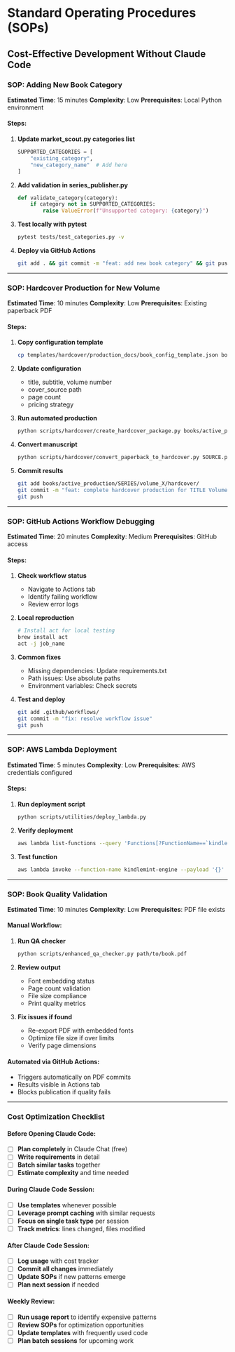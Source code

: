 # Standard Operating Procedures (SOPs)
## Cost-Effective Development Without Claude Code

### SOP: Adding New Book Category
**Estimated Time**: 15 minutes
**Complexity**: Low
**Prerequisites**: Local Python environment

#### Steps:
1. **Update market_scout.py categories list**
   ```python
   SUPPORTED_CATEGORIES = [
       "existing_category",
       "new_category_name"  # Add here
   ]
   ```

2. **Add validation in series_publisher.py**
   ```python
   def validate_category(category):
       if category not in SUPPORTED_CATEGORIES:
           raise ValueError(f"Unsupported category: {category}")
   ```

3. **Test locally with pytest**
   ```bash
   pytest tests/test_categories.py -v
   ```

4. **Deploy via GitHub Actions**
   ```bash
   git add . && git commit -m "feat: add new book category" && git push
   ```

---

### SOP: Hardcover Production for New Volume
**Estimated Time**: 10 minutes
**Complexity**: Low
**Prerequisites**: Existing paperback PDF

#### Steps:
1. **Copy configuration template**
   ```bash
   cp templates/hardcover/production_docs/book_config_template.json books/active_production/SERIES/volume_X/hardcover_config.json
   ```

2. **Update configuration**
   - title, subtitle, volume number
   - cover_source path
   - page count
   - pricing strategy

3. **Run automated production**
   ```bash
   python scripts/hardcover/create_hardcover_package.py books/active_production/SERIES/volume_X/hardcover_config.json
   ```

4. **Convert manuscript**
   ```bash
   python scripts/hardcover/convert_paperback_to_hardcover.py SOURCE.pdf TARGET.pdf
   ```

5. **Commit results**
   ```bash
   git add books/active_production/SERIES/volume_X/hardcover/
   git commit -m "feat: complete hardcover production for TITLE Volume X"
   git push
   ```

---

### SOP: GitHub Actions Workflow Debugging
**Estimated Time**: 20 minutes
**Complexity**: Medium
**Prerequisites**: GitHub access

#### Steps:
1. **Check workflow status**
   - Navigate to Actions tab
   - Identify failing workflow
   - Review error logs

2. **Local reproduction**
   ```bash
   # Install act for local testing
   brew install act
   act -j job_name
   ```

3. **Common fixes**
   - Missing dependencies: Update requirements.txt
   - Path issues: Use absolute paths
   - Environment variables: Check secrets

4. **Test and deploy**
   ```bash
   git add .github/workflows/
   git commit -m "fix: resolve workflow issue"
   git push
   ```

---

### SOP: AWS Lambda Deployment
**Estimated Time**: 5 minutes
**Complexity**: Low
**Prerequisites**: AWS credentials configured

#### Steps:
1. **Run deployment script**
   ```bash
   python scripts/utilities/deploy_lambda.py
   ```

2. **Verify deployment**
   ```bash
   aws lambda list-functions --query 'Functions[?FunctionName==`kindlemint-engine`]'
   ```

3. **Test function**
   ```bash
   aws lambda invoke --function-name kindlemint-engine --payload '{}' response.json
   ```

---

### SOP: Book Quality Validation
**Estimated Time**: 10 minutes
**Complexity**: Low
**Prerequisites**: PDF file exists

#### Manual Workflow:
1. **Run QA checker**
   ```bash
   python scripts/enhanced_qa_checker.py path/to/book.pdf
   ```

2. **Review output**
   - Font embedding status
   - Page count validation
   - File size compliance
   - Print quality metrics

3. **Fix issues if found**
   - Re-export PDF with embedded fonts
   - Optimize file size if over limits
   - Verify page dimensions

#### Automated via GitHub Actions:
- Triggers automatically on PDF commits
- Results visible in Actions tab
- Blocks publication if quality fails

---

### Cost Optimization Checklist

#### Before Opening Claude Code:
- [ ] **Plan completely** in Claude Chat (free)
- [ ] **Write requirements** in detail
- [ ] **Batch similar tasks** together
- [ ] **Estimate complexity** and time needed

#### During Claude Code Session:
- [ ] **Use templates** whenever possible
- [ ] **Leverage prompt caching** with similar requests
- [ ] **Focus on single task type** per session
- [ ] **Track metrics**: lines changed, files modified

#### After Claude Code Session:
- [ ] **Log usage** with cost tracker
- [ ] **Commit all changes** immediately
- [ ] **Update SOPs** if new patterns emerge
- [ ] **Plan next session** if needed

#### Weekly Review:
- [ ] **Run usage report** to identify expensive patterns
- [ ] **Review SOPs** for optimization opportunities
- [ ] **Update templates** with frequently used code
- [ ] **Plan batch sessions** for upcoming work

